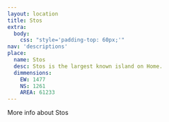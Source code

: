 ```yaml
---
layout: location
title: Stos
extra:
  body:
    css: "style='padding-top: 60px;'"
nav: 'descriptions'
place:
  name: Stos
  desc: Stos is the largest known island on Home.
  dimmensions:
    EW: 1477
    NS: 1261
    AREA: 61233
---
```

More info about Stos

